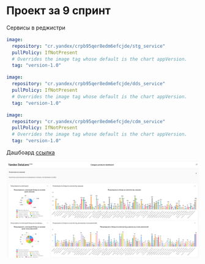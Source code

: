 # Проект за 9 спринт

Сервисы в реджистри

```yaml
image:
  repository: "cr.yandex/crpb95qer8edm6efcjde/stg_service"
  pullPolicy: IfNotPresent
  # Overrides the image tag whose default is the chart appVersion.
  tag: "version-1.0"
```

```yaml
image:
  repository: "cr.yandex/crpb95qer8edm6efcjde/dds_service"
  pullPolicy: IfNotPresent
  # Overrides the image tag whose default is the chart appVersion.
  tag: "version-1.0"
```

```yaml
image:
  repository: "cr.yandex/crpb95qer8edm6efcjde/cdm_service"
  pullPolicy: IfNotPresent
  # Overrides the image tag whose default is the chart appVersion.
  tag: "version-1.0"
```

Дашбоард [ссылка](https://datalens.yandex/3wo87v6i3t0qp)

<img src="solution/img/dashboard.png" alt="Contact Point" width="auto"/>
